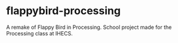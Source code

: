 # flappybird-processing
A remake of Flappy Bird in Processing.
School project made for the Processing class at IHECS.
